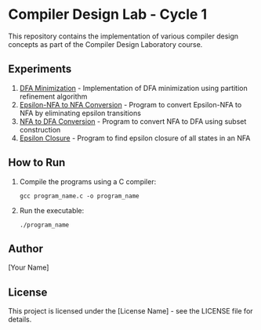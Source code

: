 # Compiler Design Lab - Cycle 1

This repository contains the implementation of various compiler design concepts as part of the Compiler Design Laboratory course.

## Experiments

1. [DFA Minimization](DFA_Minimization/) - Implementation of DFA minimization using partition refinement algorithm
2. [Epsilon-NFA to NFA Conversion](Epsilon_NFA_to_NFA/) - Program to convert Epsilon-NFA to NFA by eliminating epsilon transitions
3. [NFA to DFA Conversion](NFA_to_DFA/) - Program to convert NFA to DFA using subset construction
4. [Epsilon Closure](Epsilon_Closure/) - Program to find epsilon closure of all states in an NFA

## How to Run

1. Compile the programs using a C compiler:
   ```
   gcc program_name.c -o program_name
   ```
2. Run the executable:
   ```
   ./program_name
   ```

## Author

[Your Name]

## License

This project is licensed under the [License Name] - see the LICENSE file for details.
